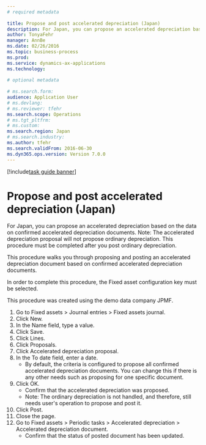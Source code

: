```yaml
--- 
# required metadata 
 
title: Propose and post accelerated depreciation (Japan)
description: For Japan, you can propose an accelerated depreciation based on the data on confirmed accelerated depreciation documents. 
author: TonyaFehr 
manager: AnnBe 
ms.date: 02/26/2016
ms.topic: business-process 
ms.prod:  
ms.service: dynamics-ax-applications 
ms.technology:  
 
# optional metadata 
 
# ms.search.form:   
audience: Application User 
# ms.devlang:  
# ms.reviewer: tfehr 
ms.search.scope: Operations 
# ms.tgt_pltfrm:  
# ms.custom:  
ms.search.region: Japan
# ms.search.industry: 
ms.author: tfehr 
ms.search.validFrom: 2016-06-30 
ms.dyn365.ops.version: Version 7.0.0 
---
```


[!include[task guide banner](../../includes/task-guide-banner.md)]

# Propose and post accelerated depreciation (Japan)

For Japan, you can propose an accelerated depreciation based on the data on confirmed accelerated depreciation documents. Note: The accelerated depreciation proposal will not propose ordinary depreciation. This procedure must be completed after you post ordinary depreciation.

This procedure walks you through proposing and posting an accelerated depreciation document based on confirmed accelerated depreciation documents. 

In order to complete this procedure, the Fixed asset configuration key must be selected.

This procedure was created using the demo data company JPMF.

1. Go to Fixed assets > Journal entries > Fixed assets journal.
2. Click New.
3. In the Name field, type a value.
4. Click Save.
5. Click Lines.
6. Click Proposals.
7. Click Accelerated depreciation proposal.
8. In the To date field, enter a date.
    * By default, the criteria is configured to propose all confirmed accelerated depreciation documents. You can change this if there is any other needs such as proposing for one specific document.  
9. Click OK.
    * Confirm that the accelerated depreciation was proposed.  
    * Note: The ordinary depreciation is not handled, and therefore, still needs user's operation to propose and post it.  
10. Click Post.
11. Close the page.
12. Go to Fixed assets > Periodic tasks > Accelerated depreciation > Accelerated depreciation document.
    * Confirm that the status of posted document has been updated.  

